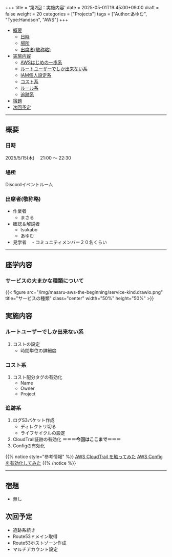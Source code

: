 +++
title = '第2回：実施内容'
date = 2025-05-01T19:45:00+09:00
draft = false
weight = 20
categories = ["Projects"]
tags = ["Author:あゆむ", "Type:Handson", "AWS"]
+++

- [概要](#概要)
  - [日時](#日時)
  - [場所](#場所)
  - [出席者(敬称略)](#出席者敬称略)
- [実施内容](#実施内容)
  - [AWSはじめの一歩系](#AWSはじめの一歩系)
  - [ルートユーザーでしか出来ない系](#ルートユーザーでしか出来ない系)
  - [IAM個人設定系](#iam個人設定系)
  - [コスト系](#コスト系)
  - [ルール系](#ルール系)
  - [追跡系](#追跡系)
- [宿題](#宿題)
- [次回予定](#次回予定)

---

## 概要

### 日時

2025/5/15(木)　 21:00 ～ 22:30

### 場所

Discordイベントルーム

### 出席者(敬称略)

- 作業者
  - まさる
- 確認＆解説者
  - tsukabo
  - あゆむ
- 見学者
　- コミュニティメンバー２０名くらい

---

## 座学内容

### サービスの大まかな種類について

{{< figure src="/img/masaru-aws-the-beginning/service-kind.drawio.png" title="サービスの種類" class="center" width="50%" height="50%" >}}

## 実施内容

### ルートユーザーでしか出来ない系

1. コストの設定
   - 時間単位の詳細度

### コスト系

1. コスト配分タグの有効化
   - Name
   - Owner
   - Project

### 追跡系

1. ログS3バケット作成
   - ディレクトリ切る
   - ライフサイクルの設定
2. CloudTrail証跡の有効化
**＝＝＝今回はここまで＝＝＝**
3. Configの有効化

{{% notice style="参考情報" %}}
[AWS CloudTrail を触ってみた](https://www.youtube.com/watch?v=erDYixgVJ0o)
[AWS Config を有効化してみた](https://www.youtube.com/watch?v=E8GY09aEwnE&t=79s)
{{% /notice %}}

---

## 宿題

- 無し

## 次回予定

- 追跡系続き
- Route53ドメイン取得
- Route53ホストゾーン作成
- マルチアカウント設定 
